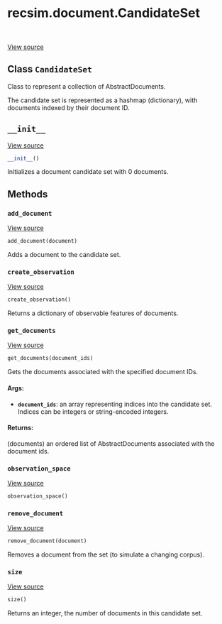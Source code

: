 <div itemscope itemtype="http://developers.google.com/ReferenceObject">
<meta itemprop="name" content="recsim.document.CandidateSet" />
<meta itemprop="path" content="Stable" />
<meta itemprop="property" content="__init__"/>
<meta itemprop="property" content="add_document"/>
<meta itemprop="property" content="create_observation"/>
<meta itemprop="property" content="get_documents"/>
<meta itemprop="property" content="observation_space"/>
<meta itemprop="property" content="remove_document"/>
<meta itemprop="property" content="size"/>
</div>

# recsim.document.CandidateSet

<table class="tfo-notebook-buttons tfo-api" align="left">
</table>

<a target="_blank" href="https://github.com/google-research/recsim/document.py">View
source</a>

## Class `CandidateSet`

Class to represent a collection of AbstractDocuments.

<!-- Placeholder for "Used in" -->

The candidate set is represented as a hashmap (dictionary), with documents
indexed by their document ID.

<h2 id="__init__"><code>__init__</code></h2>

<a target="_blank" href="https://github.com/google-research/recsim/document.py">View
source</a>

```python
__init__()
```

Initializes a document candidate set with 0 documents.

## Methods

<h3 id="add_document"><code>add_document</code></h3>

<a target="_blank" href="https://github.com/google-research/recsim/document.py">View
source</a>

```python
add_document(document)
```

Adds a document to the candidate set.

<h3 id="create_observation"><code>create_observation</code></h3>

<a target="_blank" href="https://github.com/google-research/recsim/document.py">View
source</a>

```python
create_observation()
```

Returns a dictionary of observable features of documents.

<h3 id="get_documents"><code>get_documents</code></h3>

<a target="_blank" href="https://github.com/google-research/recsim/document.py">View
source</a>

```python
get_documents(document_ids)
```

Gets the documents associated with the specified document IDs.

#### Args:

*   <b>`document_ids`</b>: an array representing indices into the candidate set.
    Indices can be integers or string-encoded integers.

#### Returns:

(documents) an ordered list of AbstractDocuments associated with the document
ids.

<h3 id="observation_space"><code>observation_space</code></h3>

<a target="_blank" href="https://github.com/google-research/recsim/document.py">View
source</a>

```python
observation_space()
```

<h3 id="remove_document"><code>remove_document</code></h3>

<a target="_blank" href="https://github.com/google-research/recsim/document.py">View
source</a>

```python
remove_document(document)
```

Removes a document from the set (to simulate a changing corpus).

<h3 id="size"><code>size</code></h3>

<a target="_blank" href="https://github.com/google-research/recsim/document.py">View
source</a>

```python
size()
```

Returns an integer, the number of documents in this candidate set.
